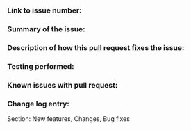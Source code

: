 <!-- Please read and fill in the following template, for an explanation of the sections see:
https://github.com/nvaccess/nvda/wiki/Github-pull-request-template-explanation-and-examples
Please also note that the NVDA project has a Citizen and Contributor Code of Conduct which can be found at https://github.com/nvaccess/nvda/blob/master/CODE_OF_CONDUCT.MD. NV Access expects that all contributors and other community members read and abide by the rules set out in this document while participating or contributing to this project. This includes creating or commenting on issues and pull requests. 
-->

### Link to issue number:

### Summary of the issue:

### Description of how this pull request fixes the issue:

### Testing performed:

### Known issues with pull request:

### Change log entry:

Section: New features, Changes, Bug fixes

